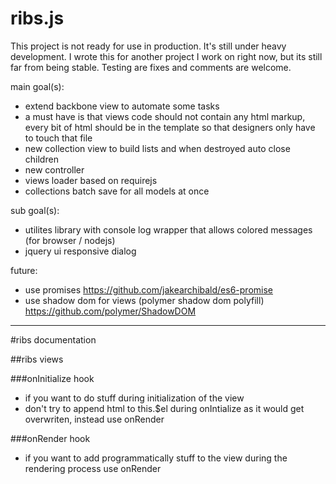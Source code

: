 ribs.js
===========

This project is not ready for use in production. It's still under heavy development. I wrote this for another project I work on right now, but its still far from being stable. Testing are fixes and comments are welcome.

main goal(s):
* extend backbone view to automate some tasks
* a must have is that views code should not contain any html markup, every bit of html should be in the template so that designers only have to touch that file
* new collection view to build lists and when destroyed auto close children
* new controller
* views loader based on requirejs
* collections batch save for all models at once

sub goal(s):
* utilites library with console log wrapper that allows colored messages (for browser / nodejs)
* jquery ui responsive dialog

future:
* use promises
https://github.com/jakearchibald/es6-promise
* use shadow dom for views (polymer shadow dom polyfill)
https://github.com/polymer/ShadowDOM

--------------------------

#ribs documentation

##ribs views

###onInitialize hook
* if you want to do stuff during initialization of the view
* don't try to append html to this.$el during onIntialize as it would get overwriten, instead use onRender

###onRender hook
* if you want to add programmatically stuff to the view during the rendering process use onRender
